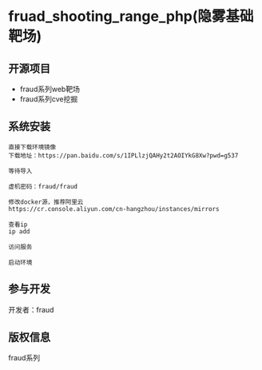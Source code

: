 fruad_shooting_range_php(隐雾基础靶场)
===============

## 开源项目

* fraud系列web靶场
* fraud系列cve挖掘

## 系统安装
~~~
直接下载环境镜像
下载地址：https://pan.baidu.com/s/1IPLlzjQAHy2t2AOIYkG8Xw?pwd=g537
~~~

~~~
等待导入
~~~

~~~
虚机密码：fraud/fraud
~~~

~~~
修改docker源，推荐阿里云
https://cr.console.aliyun.com/cn-hangzhou/instances/mirrors
~~~

~~~
查看ip
ip add
~~~
~~~
访问服务
~~~
~~~
启动环境
~~~
## 参与开发

开发者：fraud

## 版权信息

fraud系列
